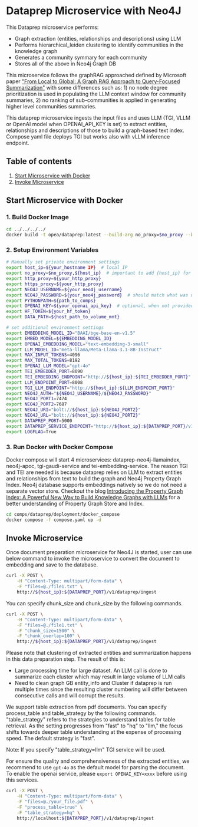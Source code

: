 # Dataprep Microservice with Neo4J

This Dataprep microservice performs:

- Graph extraction (entities, relationships and descriptions) using LLM
- Performs hierarchical_leiden clustering to identify communities in the knowledge graph
- Generates a community symmary for each community
- Stores all of the above in Neo4j Graph DB

This microservice follows the graphRAG approached defined by Microsoft paper ["From Local to Global: A Graph RAG Approach to Query-Focused Summarization"](https://www.microsoft.com/en-us/research/publication/from-local-to-global-a-graph-rag-approach-to-query-focused-summarization/) with some differences such as: 1) no node degree prioritization is used in populating the LLM context window for community summaries, 2) no ranking of sub-communities is applied in generating higher level communities summaries.

This dataprep microservice ingests the input files and uses LLM (TGI, VLLM or OpenAI model when OPENAI_API_KEY is set) to extract entities, relationships and descriptions of those to build a graph-based text index. Compose yaml file deploys TGI but works also with vLLM inference endpoint.

## Table of contents

1. [Start Microservice with Docker](#start-microservice-with-docker)
2. [Invoke Microservice](#invoke-microservice)

## Start Microservice with Docker

### 1. Build Docker Image

```bash
cd ../../../../
docker build -t opea/dataprep:latest --build-arg no_proxy=$no_proxy --build-arg https_proxy=$https_proxy --build-arg http_proxy=$http_proxy -f comps/dataprep/src/Dockerfile .
```

### 2. Setup Environment Variables

```bash
# Manually set private environment settings
export host_ip=${your_hostname IP}  # local IP
export no_proxy=$no_proxy,${host_ip}  # important to add {host_ip} for containers communication
export http_proxy=${your_http_proxy}
export https_proxy=${your_http_proxy}
export NEO4J_USERNAME=${your_neo4j_username}
export NEO4J_PASSWORD=${your_neo4j_password}  # should match what was used in NEO4J_AUTH when running the neo4j-apoc
export PYTHONPATH=${path_to_comps}
export OPENAI_KEY=${your_openai_api_key}  # optional, when not provided will use open models TGI/TEI
export HF_TOKEN=${your_hf_token}
export DATA_PATH=${host_path_to_volume_mnt}

# set additional environment settings
export EMBEDDING_MODEL_ID="BAAI/bge-base-en-v1.5"
export EMBED_MODEL=${EMBEDDING_MODEL_ID}
export OPENAI_EMBEDDING_MODEL="text-embedding-3-small"
export LLM_MODEL_ID="meta-llama/Meta-Llama-3.1-8B-Instruct"
export MAX_INPUT_TOKENS=4096
export MAX_TOTAL_TOKENS=8192
export OPENAI_LLM_MODEL="gpt-4o"
export TEI_EMBEDDER_PORT=8090
export TEI_EMBEDDING_ENDPOINT="http://${host_ip}:${TEI_EMBEDDER_PORT}"
export LLM_ENDPOINT_PORT=8008
export TGI_LLM_ENDPOINT="http://${host_ip}:${LLM_ENDPOINT_PORT}"
export NEO4J_AUTH="${NEO4J_USERNAME}/${NEO4J_PASSWORD}"
export NEO4J_PORT1=7474
export NEO4J_PORT2=7687
export NEO4J_URI="bolt://${host_ip}:${NEO4J_PORT2}"
export NEO4J_URL="bolt://${host_ip}:${NEO4J_PORT2}"
export DATAPREP_PORT=5000
export DATAPREP_SERVICE_ENDPOINT="http://${host_ip}:${DATAPREP_PORT}/v1/dataprep"
export LOGFLAG=True
```

### 3. Run Docker with Docker Compose

Docker compose will start 4 microservices: dataprep-neo4j-llamaindex, neo4j-apoc, tgi-gaudi-service and tei-embedding-service. The reason TGI and TEI are needed is because dataprep relies on LLM to extract entities and relationships from text to build the graph and Neo4j Property Graph Index. Neo4j database supports embeddings natively so we do not need a separate vector store. Checkout the blog [Introducing the Property Graph Index: A Powerful New Way to Build Knowledge Graphs with LLMs](https://www.llamaindex.ai/blog/introducing-the-property-graph-index-a-powerful-new-way-to-build-knowledge-graphs-with-llms) for a better understanding of Property Graph Store and Index.

```bash
cd comps/dataprep/deployment/docker_compose
docker compose -f compose.yaml up -d
```

## Invoke Microservice

Once document preparation microservice for Neo4J is started, user can use below command to invoke the microservice to convert the document to embedding and save to the database.

```bash
curl -X POST \
    -H "Content-Type: multipart/form-data" \
    -F "files=@./file1.txt" \
    http://${host_ip}:${DATAPREP_PORT}/v1/dataprep/ingest
```

You can specify chunk_size and chunk_size by the following commands.

```bash
curl -X POST \
    -H "Content-Type: multipart/form-data" \
    -F "files=@./file1.txt" \
    -F "chunk_size=1500" \
    -F "chunk_overlap=100" \
    http://${host_ip}:${DATAPREP_PORT}/v1/dataprep/ingest
```

Please note that clustering of extracted entities and summarization happens in this data preparation step. The result of this is:

- Large processing time for large dataset. An LLM call is done to summarize each cluster which may result in large volume of LLM calls
- Need to clean graph GB entity_info and Cluster if dataprep is run multiple times since the resulting cluster numbering will differ between consecutive calls and will corrupt the results.

We support table extraction from pdf documents. You can specify process_table and table_strategy by the following commands. "table_strategy" refers to the strategies to understand tables for table retrieval. As the setting progresses from "fast" to "hq" to "llm," the focus shifts towards deeper table understanding at the expense of processing speed. The default strategy is "fast".

Note: If you specify "table_strategy=llm" TGI service will be used.

For ensure the quality and comprehensiveness of the extracted entities, we recommend to use `gpt-4o` as the default model for parsing the document. To enable the openai service, please `export OPENAI_KEY=xxxx` before using this services.

```bash
curl -X POST \
    -H "Content-Type: multipart/form-data" \
    -F "files=@./your_file.pdf" \
    -F "process_table=true" \
    -F "table_strategy=hq" \
    http://localhost:${DATAPREP_PORT}/v1/dataprep/ingest
```
